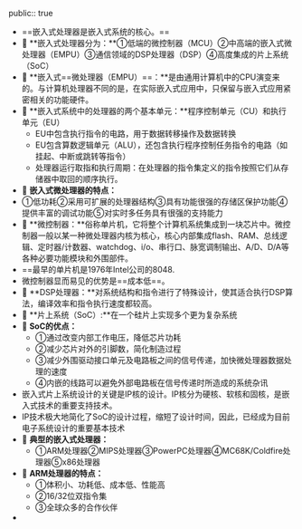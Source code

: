 public:: true

- ==嵌入式处理器是嵌入式系统的核心。==
- 🔵 **嵌入式处理器分为：**①低端的微控制器（MCU）②中高端的嵌入式微处理器（EMPU）③通信领域的DSP处理器（DSP）④高度集成的片上系统（SoC）
- 🔵 **嵌入式==微处理器（EMPU）==：**是由通用计算机中的CPU演变来的。与计算机处理器不同的是，在实际嵌入式应用中，只保留与嵌入式应用紧密相关的功能硬件。
- 🔵 **嵌入式系统中的处理器的两个基本单元：**程序控制单元（CU）和执行单元（EU）
	- EU中包含执行指令的电路，用于数据转移操作及数据转换
	- EU包含算数逻辑单元（ALU），还包含执行程序控制任务指令的电路（如挂起、中断或跳转等指令）
	- 处理器运行取指和执行周期：在处理器的指令集定义的指令按照它们从存储器中取回的顺序执行。
- 🔵 **嵌入式微处理器的特点：**
- ①低功耗②采用可扩展的处理器结构③具有功能很强的存储区保护功能④提供丰富的调试功能⑤对实时多任务具有很强的支持能力
- 🔵 **微控制器：**俗称单片机，它将整个计算机系统集成到一块芯片中。微控制器一般以某一种微处理器内核为核心，核心内部集成flash、RAM、总线逻辑、定时器/计数器、watchdog、i/o、串行口、脉宽调制输出、A/D、D/A等各种必要功能模块和外围部件。
- ==最早的单片机是1976年Intel公司的8048.
- 微控制器显而易见的优势是==成本低==。
- 🔵 **DSP处理器：**对系统结构和指令进行了特殊设计，使其适合执行DSP算法，编译效率和指令执行速度都较高。
- 🔵 **片上系统（SoC）:**在一个硅片上实现多个更为复杂系统
- 🔵 **SoC的优点：**
	- ①通过改变内部工作电压，降低芯片功耗
	- ②减少芯片对外的引脚数，简化制造过程
	- ③减少外围驱动接口单元及电路板之间的信号传递，加快微处理器数据处理的速度
	- ④内嵌的线路可以避免外部电路板在信号传递时所造成的系统杂讯
- 嵌入式片上系统设计的关键是IP核的设计。IP核分为硬核、软核和固核，是嵌入式技术的重要支持技术。
- IP技术极大地简化了SoC的设计过程，缩短了设计时间，因此，已经成为目前电子系统设计的重要基本技术
- 🔵 **典型的嵌入式处理器：**
	- ①ARM处理器②MIPS处理器③PowerPC处理器④MC68K/Coldfire处理器⑤x86处理器
- 🔵 **ARM处理器的特点：**
	- ①体积小、功耗低、成本低、性能高
	- ②16/32位双指令集
	- ③全球众多的合作伙伴
-